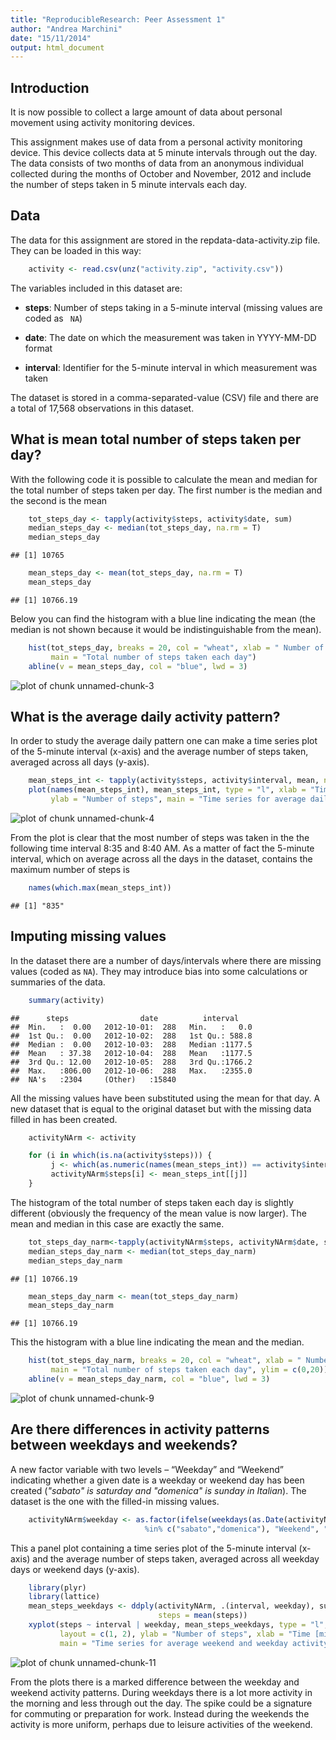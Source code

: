 ```yaml
---
title: "ReproducibleResearch: Peer Assessment 1"
author: "Andrea Marchini"
date: "15/11/2014"
output: html_document
---
```


Introduction
-----
It is now possible to collect a large amount of data about personal movement using activity monitoring devices.

This assignment makes use of data from a personal activity monitoring device. This device collects data at 5 minute intervals through out the day. The data consists of two months of data from an anonymous individual collected during the months of October and November, 2012 and include the number of steps taken in 5 minute intervals each day.

Data
----
The data for this assignment are stored in the repdata-data-activity.zip file. They can be loaded in this way:

```r
    activity <- read.csv(unz("activity.zip", "activity.csv"))
```

The variables included in this dataset are:

- **steps**: Number of steps taking in a 5-minute interval (missing values are coded as ```
NA```)

- **date**: The date on which the measurement was taken in YYYY-MM-DD format

- **interval**: Identifier for the 5-minute interval in which measurement was taken

The dataset is stored in a comma-separated-value (CSV) file and there are a total of 17,568 observations in this dataset.

What is mean total number of steps taken per day?
-----
With the following code it is possible to calculate the mean and median for the total number of steps taken per day. The first number is the median and the second is the mean


```r
    tot_steps_day <- tapply(activity$steps, activity$date, sum)
    median_steps_day <- median(tot_steps_day, na.rm = T)
    median_steps_day
```

```
## [1] 10765
```

```r
    mean_steps_day <- mean(tot_steps_day, na.rm = T)
    mean_steps_day
```

```
## [1] 10766.19
```

Below you can find the histogram with a blue line indicating the mean (the median is not shown because it would be indistinguishable from the mean).


```r
    hist(tot_steps_day, breaks = 20, col = "wheat", xlab = " Number of steps",
         main = "Total number of steps taken each day")
    abline(v = mean_steps_day, col = "blue", lwd = 3)
```

![plot of chunk unnamed-chunk-3](figure/unnamed-chunk-3-1.png) 

What is the average daily activity pattern?
------
In order to study the average daily pattern one can make a time series plot of the 5-minute interval (x-axis) and the average number of steps taken, averaged across all days (y-axis).


```r
    mean_steps_int <- tapply(activity$steps, activity$interval, mean, na.rm = T)
    plot(names(mean_steps_int), mean_steps_int, type = "l", xlab = "Time [min]",
         ylab = "Number of steps", main = "Time series for average daily activity pattern")
```

![plot of chunk unnamed-chunk-4](figure/unnamed-chunk-4-1.png) 

From the plot is clear that the most number of steps was taken in the the following time interval 8:35 and 8:40 AM. As a matter of fact the 5-minute interval, which on average across all the days in the dataset, contains the maximum number of steps is 


```r
    names(which.max(mean_steps_int))
```

```
## [1] "835"
```

Imputing missing values
-------
In the dataset there are a number of days/intervals where there are missing values (coded as ```NA```). They may introduce bias into some calculations or summaries of the data.


```r
    summary(activity)
```

```
##      steps                date          interval     
##  Min.   :  0.00   2012-10-01:  288   Min.   :   0.0  
##  1st Qu.:  0.00   2012-10-02:  288   1st Qu.: 588.8  
##  Median :  0.00   2012-10-03:  288   Median :1177.5  
##  Mean   : 37.38   2012-10-04:  288   Mean   :1177.5  
##  3rd Qu.: 12.00   2012-10-05:  288   3rd Qu.:1766.2  
##  Max.   :806.00   2012-10-06:  288   Max.   :2355.0  
##  NA's   :2304     (Other)   :15840
```

All the missing values have been substituted using the mean for that day. A new dataset that is equal to the original dataset but with the missing data filled in has been created.


```r
    activityNArm <- activity

    for (i in which(is.na(activity$steps))) {
         j <- which(as.numeric(names(mean_steps_int)) == activity$interval[i])
         activityNArm$steps[i] <- mean_steps_int[[j]]
    }
```

The histogram of the total number of steps taken each day is slightly different (obviously the frequency of the mean value is now larger). The mean and median in this case are exactly the same.


```r
    tot_steps_day_narm<-tapply(activityNArm$steps, activityNArm$date, sum)
    median_steps_day_narm <- median(tot_steps_day_narm)
    median_steps_day_narm
```

```
## [1] 10766.19
```

```r
    mean_steps_day_narm <- mean(tot_steps_day_narm)
    mean_steps_day_narm
```

```
## [1] 10766.19
```

This the histogram with a blue line indicating the mean and the median.


```r
    hist(tot_steps_day_narm, breaks = 20, col = "wheat", xlab = " Number of steps",
         main = "Total number of steps taken each day", ylim = c(0,20))
    abline(v = mean_steps_day_narm, col = "blue", lwd = 3)
```

![plot of chunk unnamed-chunk-9](figure/unnamed-chunk-9-1.png) 

Are there differences in activity patterns between weekdays and weekends?
-------
A new factor variable with two levels – “Weekday” and “Weekend” indicating whether a given date is a weekday or weekend day has been created (*"sabato" is saturday and "domenica" is sunday in Italian*). The dataset is the one with the filled-in missing values.


```r
    activityNArm$weekday <- as.factor(ifelse(weekdays(as.Date(activityNArm$date))
                              %in% c("sabato","domenica"), "Weekend", "Weekday"))
```


This a panel plot containing a time series plot of the 5-minute interval (x-axis) and the average number of steps taken, averaged across all weekday days or weekend days (y-axis).


```r
    library(plyr)
    library(lattice)
    mean_steps_weekdays <- ddply(activityNArm, .(interval, weekday), summarize,
                                 steps = mean(steps))
    xyplot(steps ~ interval | weekday, mean_steps_weekdays, type = "l",
           layout = c(1, 2), ylab = "Number of steps", xlab = "Time [min]",
           main = "Time series for average weekend and weekday activity patterns")
```

![plot of chunk unnamed-chunk-11](figure/unnamed-chunk-11-1.png) 

From the plots there is a marked difference between the weekday and weekend activity patterns. During weekdays there is a lot more activity in the morning and less through out the day. The spike could be a signature for commuting or preparation for work. Instead during the weekends the activity is more uniform, perhaps due to leisure activities of the weekend.
